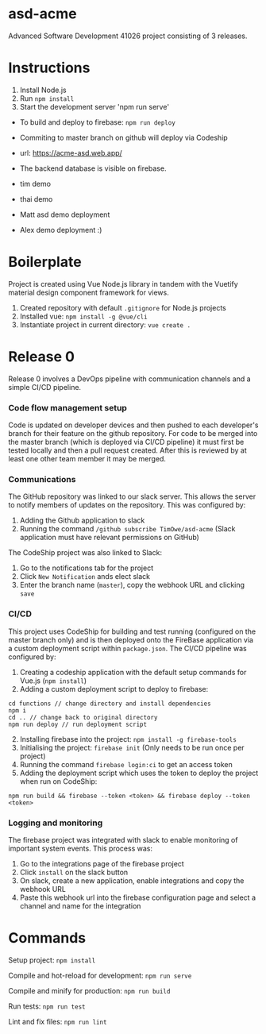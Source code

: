 # asd-acme 
Advanced Software Development 41026 project consisting of 3 releases.

# Instructions
1. Install Node.js
2. Run `npm install`
3. Start the development server 'npm run serve'

- To build and deploy to firebase: `npm run deploy`

- Commiting to master branch on github will deploy via Codeship

- url: https://acme-asd.web.app/

- The backend database is visible on firebase.
- tim demo
- thai demo


- Matt asd demo deployment
- Alex demo deployment :)

# Boilerplate
Project is created using Vue Node.js library in tandem with the Vuetify material design component framework for views.
1. Created repository with default `.gitignore` for Node.js projects
2. Installed vue: `npm install -g @vue/cli`
3. Instantiate project in current directory: `vue create .`

# Release 0
Release 0 involves a DevOps pipeline with communication channels and a simple
CI/CD pipeline.

### Code flow management setup
Code is updated on developer devices and then pushed to each developer's branch for their feature
on the github repository.
For code to be merged into the master branch (which is deployed via CI/CD pipeline) it must first
be tested locally and then a pull request created.
After this is reviewed by at least one other
team member it may be merged.
### Communications
The GitHub repository was linked to our slack server. This allows the server to notify members of updates on the repository. This was configured by:
1. Adding the Github application to slack
2. Running the command `/github subscribe TimOwe/asd-acme` (Slack application must have relevant permissions on GitHub)

The CodeShip project was also linked to Slack:
1. Go to the notifications tab for the project
2. Click `New Notification` ands elect slack
3. Enter the branch name (`master`), copy the webhook URL and clicking `save`

### CI/CD
This project uses CodeShip for building and test running (configured on the master branch only) and
is then deployed onto the FireBase application via a custom deployment script within `package.json`.
The CI/CD pipeline was configured by:
1. Creating a codeship application with the default setup commands for Vue.js (`npm install`)
2. Adding a custom deployment script to deploy to firebase:
```
cd functions // change directory and install dependencies
npm i
cd .. // change back to original directory
npm run deploy // run deployment script
```
2. Installing firebase into the project: `npm install -g firebase-tools`
3. Initialising the project: `firebase init` (Only needs to be run once per project)
4. Running the command `firebase login:ci` to get an access token
5. Adding the deployment script which uses the token to deploy the project when run on CodeShip:
```
npm run build && firebase --token <token> && firebase deploy --token <token>
```

### Logging and monitoring
The firebase project was integrated with slack to enable monitoring of important system events. This process was:
1. Go to the integrations page of the firebase project
2. Click `install` on the slack button
3. On slack, create a new application, enable integrations and copy the webhook URL
4. Paste this webhook url into the firebase configuration page and select a channel and name for the integration

# Commands
Setup project: `npm install`

Compile and hot-reload for development: `npm run serve`

Compile and minify for production: `npm run build`

Run tests: `npm run test`

Lint and fix files: `npm run lint`